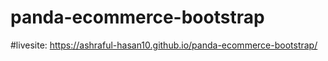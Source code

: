 # panda-ecommerce-bootstrap
#livesite: https://ashraful-hasan10.github.io/panda-ecommerce-bootstrap/

